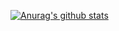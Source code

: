 [![Anurag's github stats](https://github-readme-stats.vercel.app/api?username=dmitsf&count_private=true&hide=issues,contribs,prs&show_icons=true&theme=radical)](https://github.com/anuraghazra/github-readme-stats)
